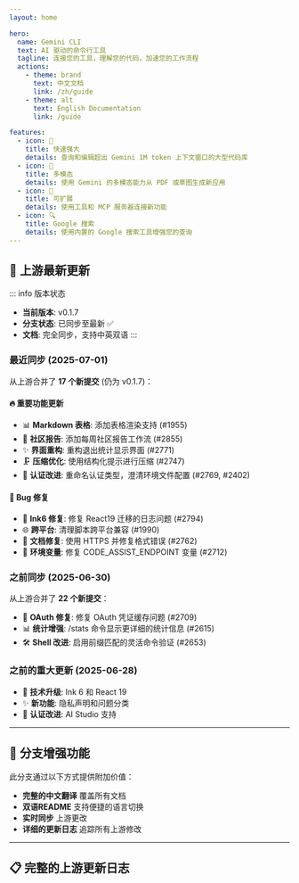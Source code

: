 ```yaml
---
layout: home

hero:
  name: Gemini CLI
  text: AI 驱动的命令行工具
  tagline: 连接您的工具，理解您的代码，加速您的工作流程
  actions:
    - theme: brand
      text: 中文文档
      link: /zh/guide
    - theme: alt
      text: English Documentation
      link: /guide

features:
  - icon: 🚀
    title: 快速强大
    details: 查询和编辑超出 Gemini 1M token 上下文窗口的大型代码库
  - icon: 🎨
    title: 多模态
    details: 使用 Gemini 的多模态能力从 PDF 或草图生成新应用
  - icon: 🔧
    title: 可扩展
    details: 使用工具和 MCP 服务器连接新功能
  - icon: 🔍
    title: Google 搜索
    details: 使用内置的 Google 搜索工具增强您的查询
---
```


## 🔄 上游最新更新

::: info 版本状态
- **当前版本**: v0.1.7
- **分支状态**: 已同步至最新 ✅
- **文档**: 完全同步，支持中英双语
:::

### 最近同步 (2025-07-01)

从上游合并了 **17 个新提交** (仍为 v0.1.7)：

#### 🔥 重要功能更新
- 📊 **Markdown 表格**: 添加表格渲染支持 (#1955)
- 🎯 **社区报告**: 添加每周社区报告工作流 (#2855)
- ✨ **界面重构**: 重构退出统计显示界面 (#2771)
- 🗜️ **压缩优化**: 使用结构化提示进行压缩 (#2747)
- 🔧 **认证改进**: 重命名认证类型，澄清环境文件配置 (#2769, #2402)

#### 🐛 Bug 修复
- 🔧 **Ink6 修复**: 修复 React19 迁移的日志问题 (#2794)
- 🌐 **跨平台**: 清理脚本跨平台兼容 (#1990)
- 📝 **文档修复**: 使用 HTTPS 并修复格式错误 (#2762)
- 🔧 **环境变量**: 修复 CODE_ASSIST_ENDPOINT 变量 (#2712)

### 之前同步 (2025-06-30)

从上游合并了 **22 个新提交**：
- 🔐 **OAuth 修复**: 修复 OAuth 凭证缓存问题 (#2709)
- 📊 **统计增强**: /stats 命令显示更详细的统计信息 (#2615)
- 🛠️ **Shell 改进**: 启用前缀匹配的灵活命令验证 (#2653)

### 之前的重大更新 (2025-06-28)
- 🚀 **技术升级**: Ink 6 和 React 19
- ✨ **新功能**: 隐私声明和问题分类
- 🔐 **认证改进**: AI Studio 支持

---

## 🌟 分支增强功能

此分支通过以下方式提供附加价值：

- **完整的中文翻译** 覆盖所有文档
- **双语README** 支持便捷的语言切换
- **实时同步** 上游更改
- **详细的更新日志** 追踪所有上游修改

---

## 📋 完整的上游更新日志

<!--@include: ./zh/changelog-content.md-->

